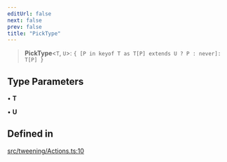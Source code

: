 ```yaml
---
editUrl: false
next: false
prev: false
title: "PickType"
---
```


> **PickType**\<`T`, `U`\>: `{ [P in keyof T as T[P] extends U ? P : never]: T[P] }`

## Type Parameters

• **T**

• **U**

## Defined in

[src/tweening/Actions.ts:10](https://github.com/agargaro/three.ez/blob/6a659b7871154988e88d8973e76bf92863e7cc6e/src/tweening/Actions.ts#L10)
